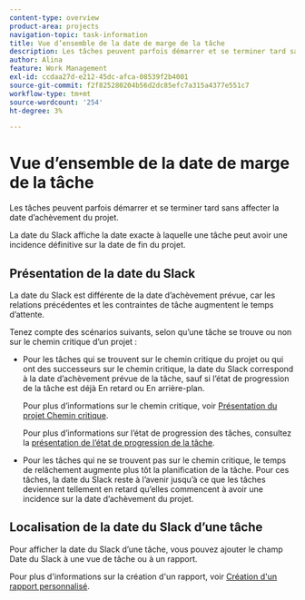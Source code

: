 ```yaml
---
content-type: overview
product-area: projects
navigation-topic: task-information
title: Vue d’ensemble de la date de marge de la tâche
description: Les tâches peuvent parfois démarrer et se terminer tard sans affecter la date d’achèvement du projet.
author: Alina
feature: Work Management
exl-id: ccdaa27d-e212-45dc-afca-08539f2b4001
source-git-commit: f2f825280204b56d2dc85efc7a315a4377e551c7
workflow-type: tm+mt
source-wordcount: '254'
ht-degree: 3%

---
```


# Vue d’ensemble de la date de marge de la tâche

Les tâches peuvent parfois démarrer et se terminer tard sans affecter la date d’achèvement du projet.

La date du Slack affiche la date exacte à laquelle une tâche peut avoir une incidence définitive sur la date de fin du projet.

## Présentation de la date du Slack

La date du Slack est différente de la date d’achèvement prévue, car les relations précédentes et les contraintes de tâche augmentent le temps d’attente.

Tenez compte des scénarios suivants, selon qu’une tâche se trouve ou non sur le chemin critique d’un projet :

* Pour les tâches qui se trouvent sur le chemin critique du projet ou qui ont des successeurs sur le chemin critique, la date du Slack correspond à la date d’achèvement prévue de la tâche, sauf si l’état de progression de la tâche est déjà En retard ou En arrière-plan.

  Pour plus d’informations sur le chemin critique, voir [Présentation du projet Chemin critique](../../../manage-work/tasks/manage-tasks/critical-path.md).

  Pour plus d’informations sur l’état de progression des tâches, consultez la [présentation de l’état de progression de la tâche](../../../manage-work/tasks/task-information/task-progress-status.md).

* Pour les tâches qui ne se trouvent pas sur le chemin critique, le temps de relâchement augmente plus tôt la planification de la tâche. Pour ces tâches, la date du Slack reste à l’avenir jusqu’à ce que les tâches deviennent tellement en retard qu’elles commencent à avoir une incidence sur la date d’achèvement du projet.

## Localisation de la date du Slack d’une tâche

Pour afficher la date du Slack d’une tâche, vous pouvez ajouter le champ Date du Slack à une vue de tâche ou à un rapport.

Pour plus d&#39;informations sur la création d&#39;un rapport, voir [Création d&#39;un rapport personnalisé](../../../reports-and-dashboards/reports/creating-and-managing-reports/create-custom-report.md).
